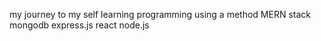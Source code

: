 my journey to my self learning programming using a method MERN stack
mongodb
express.js
react
node.js
